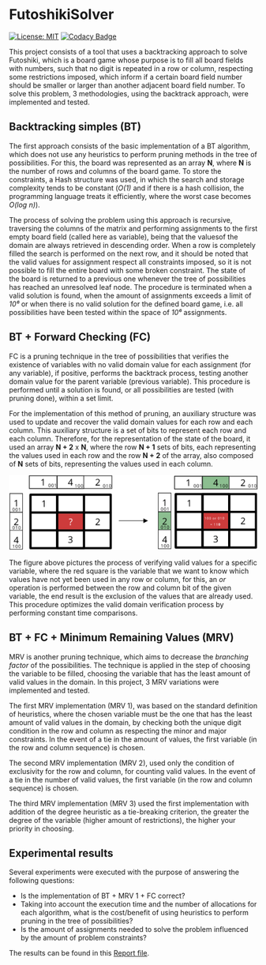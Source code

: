 # FutoshikiSolver

[![License: MIT](https://img.shields.io/badge/License-MIT-green.svg)](LICENSE.md)
[![Codacy Badge](https://api.codacy.com/project/badge/Grade/139798ad186d47ef89710a1606826e65)](https://www.codacy.com/app/jadsonjjmo/FutoshikiSolver?utm_source=github.com&amp;utm_medium=referral&amp;utm_content=jadsonjjmo/FutoshikiSolver&amp;utm_campaign=Badge_Grade)

This project consists of a tool that uses a backtracking approach to solve Futoshiki,
which is a board game whose purpose is to fill all board fields with numbers, such that no digit is repeated in a row or column,
respecting some restrictions imposed, which inform if a certain board field number should be smaller or larger than another adjacent board field number.
To solve this problem, 3 methodologies, using the backtrack approach, were implemented and tested.

## Backtracking simples (BT)

The first approach consists of the basic implementation of a BT algorithm,
which does not use any heuristics to perform pruning methods in the tree of possibilities.
For this, the board was represented as an array **N**, where **N** is the number of rows
and columns of the board game.
To store the constraints, a Hash structure was used, in which the search and storage
complexity tends to be constant (*O(1)* and if there is a hash collision,
the programming language treats it efficiently, where the worst case becomes *O(log n)*).

The process of solving the problem using this approach is recursive,
traversing the columns of the matrix and performing assignments to the first empty board field (called here as variable),
being that the values ​​of the domain are always retrieved in descending order.
When a row is completely filled the search is performed on the next row,
and it should be noted that the valid values ​​for assignment respect all constraints imposed,
so it is not possible to fill the entire board with some broken constraint.
The state of the board is returned to a previous one whenever the tree of possibilities has
reached an unresolved leaf node. The procedure is terminated when a valid solution is found,
when the amount of assignments exceeds a limit of *10⁶* or when there is no valid solution
for the defined board game, i.e. all possibilities have been tested within the space of
*10⁶* assignments.

## BT + Forward Checking (FC)
FC is a pruning technique in the tree of possibilities that verifies the existence of 
variables with no valid domain value for each assignment (for any variable), if positive, 
performs the backtrack process, testing another domain value for the parent variable 
(previous variable). This procedure is performed until a solution is found, 
or all possibilities are tested (with pruning done), within a set limit.

For the implementation of this method of pruning, an auxiliary structure was used to update 
and recover the valid domain values ​​for each row and each column. 
This auxiliary structure is a set of bits to represent each row and each column. 
Therefore, for the representation of the state of the board, it used an 
array **N + 2** x **N**, where the row **N + 1** sets of bits, 
each representing the values ​​used in each row and the row **N + 2** of the array, 
also composed of **N** sets of bits, representing the values ​​used in each column.

![alt text](/latex/images/bitmask.png "Auxiliary structure working with bits for retrieval of valid values in the row and column.")

The figure above pictures the process of verifying valid values for a specific variable, 
where the red square is the variable that we want to know which values have not yet been used in any row or column, 
for this, an *or* operation is performed between the row and column bit of the given variable, 
the end result is the exclusion of the values that are already used. This procedure optimizes 
the valid domain verification process by performing constant time comparisons.

## BT + FC + Minimum Remaining Values (MRV)

MRV is another pruning technique, which aims to decrease the *branching factor* of the
possibilities. The technique is applied in the step of choosing the variable to be filled,
choosing the variable that has the least amount of valid values ​​in the domain.
In this project, 3 MRV variations were implemented and tested.

The first MRV implementation (MRV 1), was based on the standard definition of heuristics,
where the chosen variable must be the one that has the least amount of valid values ​​in the
domain, by checking both the unique digit condition in the row and column as
respecting the minor and major constraints. In the event of a tie in the amount of
values, the first variable (in the row and column sequence) is chosen.

The second MRV implementation (MRV 2), used only the condition of exclusivity
for the row and column, for counting valid values. In the event of a tie in the
number of valid values, the first variable (in the row and column sequence) is chosen.

The third MRV implementation (MRV 3) used the first implementation with addition
of the degree heuristic as a tie-breaking criterion, the greater the degree of the 
variable (higher amount of restrictions), the higher your priority in choosing.

## Experimental results

Several experiments were executed with the purpose of answering the following questions:
* Is the implementation of BT + MRV 1 + FC correct?
* Taking into account the execution time and the number 
of allocations for each algorithm, what is the cost/benefit of using heuristics 
to perform pruning in the tree of possibilities?
* Is the amount of assignments needed to solve the problem influenced by the 
amount of problem constraints?

The results can be found in this [Report file](/latex/futoshiki_report.pdf).
